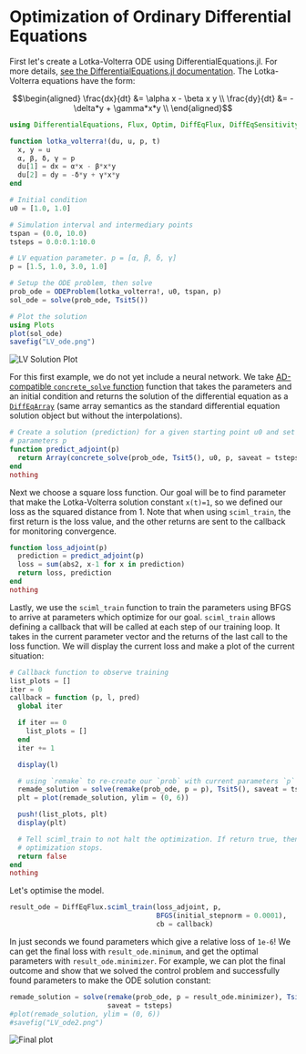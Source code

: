 # Optimization of Ordinary Differential Equations

First let's create a Lotka-Volterra ODE using DifferentialEquations.jl. For
more details, [see the DifferentialEquations.jl documentation](http://docs.juliadiffeq.org/dev/). The Lotka-Volterra equations have the form:

```math
\begin{aligned}
\frac{dx}{dt} &= \alpha x - \beta x y      \\
\frac{dy}{dt} &= -\delta*y + \gamma*x*y    \\
\end{aligned}
```

```julia
using DifferentialEquations, Flux, Optim, DiffEqFlux, DiffEqSensitivity, Plots

function lotka_volterra!(du, u, p, t)
  x, y = u
  α, β, δ, γ = p
  du[1] = dx = α*x - β*x*y
  du[2] = dy = -δ*y + γ*x*y
end

# Initial condition
u0 = [1.0, 1.0]

# Simulation interval and intermediary points
tspan = (0.0, 10.0)
tsteps = 0.0:0.1:10.0

# LV equation parameter. p = [α, β, δ, γ]
p = [1.5, 1.0, 3.0, 1.0]

# Setup the ODE problem, then solve
prob_ode = ODEProblem(lotka_volterra!, u0, tspan, p)
sol_ode = solve(prob_ode, Tsit5())

# Plot the solution
using Plots
plot(sol_ode)
savefig("LV_ode.png")
```

![LV Solution Plot](https://user-images.githubusercontent.com/1814174/51388169-9a07f300-1af6-11e9-8c6c-83c41e81d11c.png)

For this first example, we do not yet include a neural network. We take
[AD-compatible `concrete_solve`
function](https://docs.juliadiffeq.org/latest/analysis/sensitivity/) function
that takes the parameters and an initial condition and returns the solution of
the differential equation as a
[`DiffEqArray`](https://github.com/JuliaDiffEq/RecursiveArrayTools.jl) (same
array semantics as the standard differential equation solution object but
without the interpolations).

```julia
# Create a solution (prediction) for a given starting point u0 and set of
# parameters p
function predict_adjoint(p)
  return Array(concrete_solve(prob_ode, Tsit5(), u0, p, saveat = tsteps))
end
nothing
```

Next we choose a square loss function. Our goal will be to find parameter that
make the Lotka-Volterra solution constant `x(t)=1`, so we defined our loss as
the squared distance from 1. Note that when using `sciml_train`, the first
return is the loss value, and the other returns are sent to the callback for
monitoring convergence.

```julia
function loss_adjoint(p)
  prediction = predict_adjoint(p)
  loss = sum(abs2, x-1 for x in prediction)
  return loss, prediction
end
nothing
```

Lastly, we use the `sciml_train` function to train the parameters using BFGS to
arrive at parameters which optimize for our goal. `sciml_train` allows defining
a callback that will be called at each step of our training loop. It takes in
the current parameter vector and the returns of the last call to the loss
function. We will display the current loss and make a plot of the current
situation:

```julia
# Callback function to observe training
list_plots = []
iter = 0
callback = function (p, l, pred)
  global iter

  if iter == 0
    list_plots = []
  end
  iter += 1

  display(l)

  # using `remake` to re-create our `prob` with current parameters `p`
  remade_solution = solve(remake(prob_ode, p = p), Tsit5(), saveat = tsteps)
  plt = plot(remade_solution, ylim = (0, 6))

  push!(list_plots, plt)
  display(plt)

  # Tell sciml_train to not halt the optimization. If return true, then
  # optimization stops.
  return false
end
nothing
```

Let's optimise the model.

```julia
result_ode = DiffEqFlux.sciml_train(loss_adjoint, p,
                                    BFGS(initial_stepnorm = 0.0001),
                                    cb = callback)
```

In just seconds we found parameters which give a relative loss of `1e-6`! We can
get the final loss with `result_ode.minimum`, and get the optimal parameters
with `result_ode.minimizer`. For example, we can plot the final outcome and show
that we solved the control problem and successfully found parameters to make the
ODE solution constant:

```julia
remade_solution = solve(remake(prob_ode, p = result_ode.minimizer), Tsit5(),      
                        saveat = tsteps)
#plot(remade_solution, ylim = (0, 6))
#savefig("LV_ode2.png")
```

![Final plot](https://user-images.githubusercontent.com/1814174/51399500-1f4dd080-1b14-11e9-8c9d-144f93b6eac2.gif)
